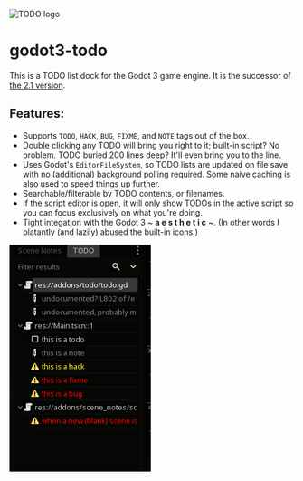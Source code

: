 ![TODO logo](addons/icon.png)

# godot3-todo
This is a TODO list dock for the Godot 3 game engine. It is the successor of [the 2.1 version](https://github.com/need12648430/godot-todo).

## Features:
* Supports `TODO`, `HACK`, `BUG`, `FIXME`, and `NOTE` tags out of the box.
* Double clicking any TODO will bring you right to it; built-in script? No problem. TODO buried 200 lines deep? It'll even bring you to the line.
* Uses Godot's `EditorFileSystem`, so TODO lists are updated on file save with no (additional) background polling required. Some naive caching is also used to speed things up further.
* Searchable/filterable by TODO contents, or filenames.
* If the script editor is open, it will only show TODOs in the active script so you can focus exclusively on what you're doing.
* Tight integation with the Godot 3 ~ **a e s t h e t i c** ~. (In other words I blatantly (and lazily) abused the built-in icons.)


![Preview of TODO](preview/todo.gif)
